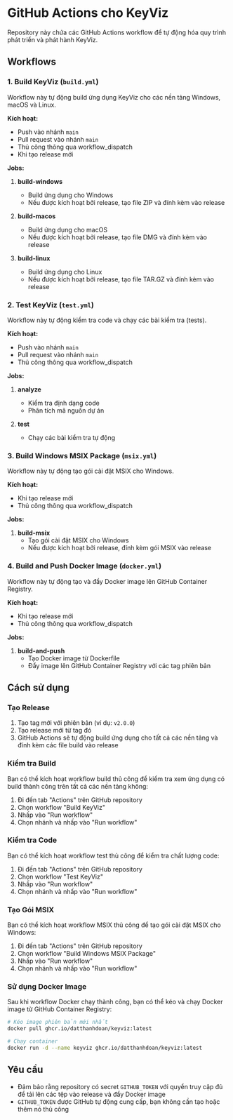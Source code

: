# GitHub Actions cho KeyViz

Repository này chứa các GitHub Actions workflow để tự động hóa quy trình phát triển và phát hành KeyViz.

## Workflows

### 1. Build KeyViz (`build.yml`)

Workflow này tự động build ứng dụng KeyViz cho các nền tảng Windows, macOS và Linux.

**Kích hoạt:**
- Push vào nhánh `main`
- Pull request vào nhánh `main`
- Thủ công thông qua workflow_dispatch
- Khi tạo release mới

**Jobs:**

1. **build-windows**
   - Build ứng dụng cho Windows
   - Nếu được kích hoạt bởi release, tạo file ZIP và đính kèm vào release

2. **build-macos**
   - Build ứng dụng cho macOS
   - Nếu được kích hoạt bởi release, tạo file DMG và đính kèm vào release

3. **build-linux**
   - Build ứng dụng cho Linux
   - Nếu được kích hoạt bởi release, tạo file TAR.GZ và đính kèm vào release

### 2. Test KeyViz (`test.yml`)

Workflow này tự động kiểm tra code và chạy các bài kiểm tra (tests).

**Kích hoạt:**
- Push vào nhánh `main`
- Pull request vào nhánh `main`
- Thủ công thông qua workflow_dispatch

**Jobs:**

1. **analyze**
   - Kiểm tra định dạng code
   - Phân tích mã nguồn dự án

2. **test**
   - Chạy các bài kiểm tra tự động

### 3. Build Windows MSIX Package (`msix.yml`)

Workflow này tự động tạo gói cài đặt MSIX cho Windows.

**Kích hoạt:**
- Khi tạo release mới
- Thủ công thông qua workflow_dispatch

**Jobs:**

1. **build-msix**
   - Tạo gói cài đặt MSIX cho Windows
   - Nếu được kích hoạt bởi release, đính kèm gói MSIX vào release

### 4. Build and Push Docker Image (`docker.yml`)

Workflow này tự động tạo và đẩy Docker image lên GitHub Container Registry.

**Kích hoạt:**
- Khi tạo release mới
- Thủ công thông qua workflow_dispatch

**Jobs:**

1. **build-and-push**
   - Tạo Docker image từ Dockerfile
   - Đẩy image lên GitHub Container Registry với các tag phiên bản

## Cách sử dụng

### Tạo Release

1. Tạo tag mới với phiên bản (ví dụ: `v2.0.0`)
2. Tạo release mới từ tag đó
3. GitHub Actions sẽ tự động build ứng dụng cho tất cả các nền tảng và đính kèm các file build vào release

### Kiểm tra Build

Bạn có thể kích hoạt workflow build thủ công để kiểm tra xem ứng dụng có build thành công trên tất cả các nền tảng không:

1. Đi đến tab "Actions" trên GitHub repository
2. Chọn workflow "Build KeyViz"
3. Nhấp vào "Run workflow"
4. Chọn nhánh và nhấp vào "Run workflow"

### Kiểm tra Code

Bạn có thể kích hoạt workflow test thủ công để kiểm tra chất lượng code:

1. Đi đến tab "Actions" trên GitHub repository
2. Chọn workflow "Test KeyViz"
3. Nhấp vào "Run workflow"
4. Chọn nhánh và nhấp vào "Run workflow"

### Tạo Gói MSIX

Bạn có thể kích hoạt workflow MSIX thủ công để tạo gói cài đặt MSIX cho Windows:

1. Đi đến tab "Actions" trên GitHub repository
2. Chọn workflow "Build Windows MSIX Package"
3. Nhấp vào "Run workflow"
4. Chọn nhánh và nhấp vào "Run workflow"

### Sử dụng Docker Image

Sau khi workflow Docker chạy thành công, bạn có thể kéo và chạy Docker image từ GitHub Container Registry:

```bash
# Kéo image phiên bản mới nhất
docker pull ghcr.io/datthanhdoan/keyviz:latest

# Chạy container
docker run -d --name keyviz ghcr.io/datthanhdoan/keyviz:latest
```

## Yêu cầu

- Đảm bảo rằng repository có secret `GITHUB_TOKEN` với quyền truy cập đủ để tải lên các tệp vào release và đẩy Docker image
- `GITHUB_TOKEN` được GitHub tự động cung cấp, bạn không cần tạo hoặc thêm nó thủ công 